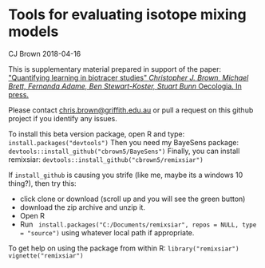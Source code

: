 # Tools for evaluating isotope mixing models

 CJ Brown 2018-04-16


 This is supplementary material prepared in support of the paper:
 ["Quantifying learning in biotracer studies"
*Christopher J. Brown, Michael Brett, Fernanda Adame, Ben Stewart-Koster, Stuart Bunn* Oecologia. In press. ](https://www.researchgate.net/publication/324491011_Quantifying_learning_in_biotracer_studies)

Please contact chris.brown@griffith.edu.au or pull a request on this github project if you identify any issues.

To install this beta version package, open R and type:
`install.packages("devtools")`
Then you need my BayeSens package:
`devtools::install_github("cbrown5/BayeSens")`
Finally, you can install remixsiar:
`devtools::install_github("cbrown5/remixsiar")`

If `install_github` is causing you strife (like me, maybe its a windows 10 thing?), then try this:
- click clone or download (scroll up and you will see the green button)
- download the zip archive and unzip it.
- Open R
- Run ` install.packages("C:/Documents/remixsiar", repos = NULL, type = "source")` using whatever local path if appropriate. 

To get help on using the package from within R:
`library("remixsiar")`
`vignette("remixsiar")`

